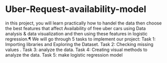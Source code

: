 # Uber-Request-availability-model
in this project, you will learn practically how to handel the data then choose the best features that affect Availability of free uber cars using Data analysis &amp; data visualization and then using these features in logistic regression.¶ We will go through 5 tasks to implement our project:        Task 1: Importing libraries and Exploring the Dataset.       Task 2: Checking missing values .       Task 3:  analyze the data.       Task 4: Creating visual methods to analyze the data.       Task 5: make logistic regression model
